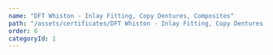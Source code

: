 ```yaml
---
name: "DFT Whiston - Inlay Fitting, Copy Dentures, Composites"
path: "/assets/certificates/DFT Whiston - Inlay Fitting, Copy Dentures, Composites.pdf"
order: 6
categoryId: 1
---
```

